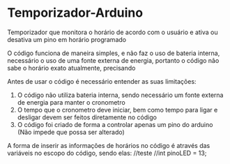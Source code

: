 # Temporizador-Arduino
Temporizador que monitora o horário de acordo com o usuário e ativa ou desativa um pino em horário programado

O código funciona de maneira simples, e não faz o uso de bateria interna, necessário o uso de uma fonte externa de energia, portanto o código não sabe o horário exato atualmente, precisando

Antes de usar o código é necessário entender as suas limitações:
1) O código não utiliza bateria interna, sendo necessário um fonte externa de energia para manter o cronometro
2) O tempo que o cronometro deve iniciar, bem como tempo para ligar e desligar devem ser feitos diretamente no código
3) O código foi criado de forma a controlar apenas um pino do arduino (Não impede que possa ser alterado)

A forma de inserir as informações de horários no código é através das variáveis no escopo do código, sendo elas:
//teste
//int pinoLED = 13;
